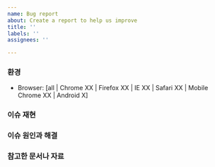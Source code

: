 ```yaml
---
name: Bug report
about: Create a report to help us improve
title: ''
labels: ''
assignees: ''

---
```


### 환경

- Browser: [all | Chrome XX | Firefox XX | IE XX | Safari XX | Mobile Chrome XX | Android X]

### 이슈 재현


### 이슈 원인과 해결 


### 참고한 문서나 자료
